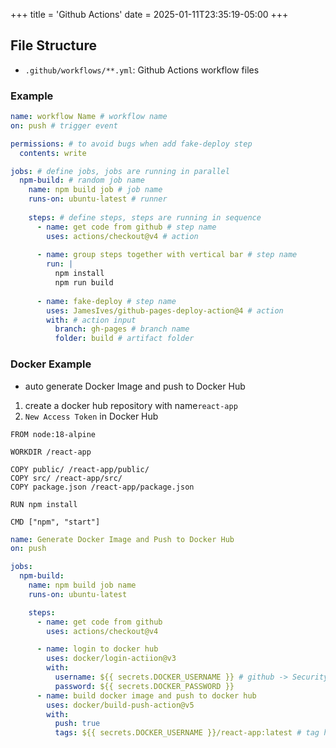 +++
title = 'Github Actions'
date = 2025-01-11T23:35:19-05:00
+++

## File Structure
- `.github/workflows/**.yml`: Github Actions workflow files

### Example
```yml
name: workflow Name # workflow name
on: push # trigger event

permissions: # to avoid bugs when add fake-deploy step
  contents: write

jobs: # define jobs, jobs are running in parallel
  npm-build: # random job name
    name: npm build job # job name
    runs-on: ubuntu-latest # runner
    
    steps: # define steps, steps are running in sequence
      - name: get code from github # step name
        uses: actions/checkout@v4 # action
        
      - name: group steps together with vertical bar # step name
        run: |
          npm install
          npm run build
        
      - name: fake-deploy # step name 
        uses: JamesIves/github-pages-deploy-action@4 # action
        with: # action input
          branch: gh-pages # branch name
          folder: build # artifact folder
```

### Docker Example
- auto generate Docker Image and push to Docker Hub

1. create a docker hub repository with name`react-app` 
2. `New Access Token` in Docker Hub

```  {filename="Dockerfile"}
FROM node:18-alpine

WORKDIR /react-app

COPY public/ /react-app/public/
COPY src/ /react-app/src/
COPY package.json /react-app/package.json

RUN npm install

CMD ["npm", "start"]
```

```yml
name: Generate Docker Image and Push to Docker Hub 
on: push 

jobs: 
  npm-build: 
    name: npm build job name
    runs-on: ubuntu-latest 

    steps: 
      - name: get code from github 
        uses: actions/checkout@v4 

      - name: login to docker hub
        uses: docker/login-actiion@v3
        with: 
          username: ${{ secrets.DOCKER_USERNAME }} # github -> Security -> Secrets and variables -> Action
          password: ${{ secrets.DOCKER_PASSWORD }}
      - name: build docker image and push to docker hub
        uses: docker/build-push-action@v5
        with: 
          push: true
          tags: ${{ secrets.DOCKER_USERNAME }}/react-app:latest # tag here must be the same as the repository name in Docker Hub
```
